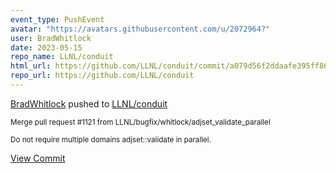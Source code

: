 ```yaml
---
event_type: PushEvent
avatar: "https://avatars.githubusercontent.com/u/2072964?"
user: BradWhitlock
date: 2023-05-15
repo_name: LLNL/conduit
html_url: https://github.com/LLNL/conduit/commit/a079d56f2ddaafe395ff86d49fa9d608ecd89e71
repo_url: https://github.com/LLNL/conduit
---
```


<a href='https://github.com/BradWhitlock' target='_blank'>BradWhitlock</a> pushed to <a href='https://github.com/LLNL/conduit' target='_blank'>LLNL/conduit</a>

<small>Merge pull request #1121 from LLNL/bugfix/whitlock/adjset_validate_parallel

Do not require multiple domains adjset::validate in parallel.</small>

<a href='https://github.com/LLNL/conduit/commit/a079d56f2ddaafe395ff86d49fa9d608ecd89e71' target='_blank'>View Commit</a>